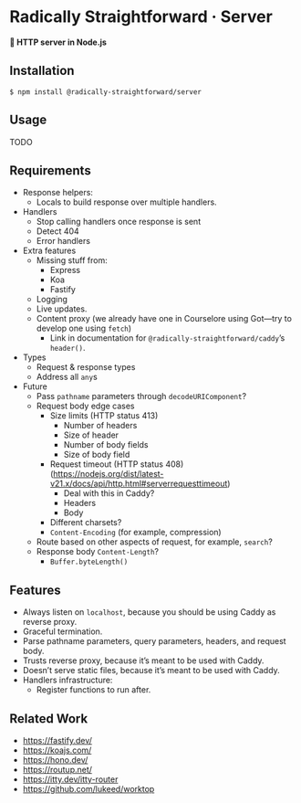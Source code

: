 # Radically Straightforward · Server

**🦾 HTTP server in Node.js**

## Installation

```console
$ npm install @radically-straightforward/server
```

## Usage

TODO

## Requirements

- Response helpers:
  - Locals to build response over multiple handlers.
- Handlers
  - Stop calling handlers once response is sent
  - Detect 404
  - Error handlers
- Extra features
  - Missing stuff from:
    - Express
    - Koa
    - Fastify
  - Logging
  - Live updates.
  - Content proxy (we already have one in Courselore using Got—try to develop one using `fetch`)
    - Link in documentation for `@radically-straightforward/caddy`’s `header()`.
- Types
  - Request & response types
  - Address all `any`s
- Future
  - Pass `pathname` parameters through `decodeURIComponent`?
  - Request body edge cases
    - Size limits (HTTP status 413)
      - Number of headers
      - Size of header
      - Number of body fields
      - Size of body field
    - Request timeout (HTTP status 408) (https://nodejs.org/dist/latest-v21.x/docs/api/http.html#serverrequesttimeout)
      - Deal with this in Caddy?
      - Headers
      - Body
    - Different charsets?
    - `Content-Encoding` (for example, compression)
  - Route based on other aspects of request, for example, `search`?
  - Response body `Content-Length`?
    - `Buffer.byteLength()`

## Features

- Always listen on `localhost`, because you should be using Caddy as reverse proxy.
- Graceful termination.
- Parse pathname parameters, query parameters, headers, and request body.
- Trusts reverse proxy, because it’s meant to be used with Caddy.
- Doesn’t serve static files, because it’s meant to be used with Caddy.
- Handlers infrastructure:
  - Register functions to run after.

## Related Work

- <https://fastify.dev/>
- <https://koajs.com/>
- <https://hono.dev/>
- <https://routup.net/>
- <https://itty.dev/itty-router>
- <https://github.com/lukeed/worktop>
